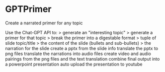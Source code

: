 # GPTPrimer
Create a narrated primer for any topic

Use the Chat-GPT API to:
    > generate an "interesting topic" 
    > generate a primer for that topic
    > break the primer into a digestable format 
        > tuple of slide topic/title
        > the content of the slide (bullets and sub-bullets)
        > the narration for the slide
create a pptx from the slide info
translate the pptx to png files 
translate the narrations into audio files
create video and audio pairings from the png files and the text translation
combine final output into a powerpoint presentation
auto upload the presentation to youtube 
